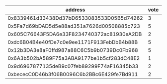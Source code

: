 address|vote|timestamp|signature
---|---|---|---
0x8339461d33438Dd37bD6533083533D05B5d74262|3|1615902638|0x67e0d7c551e8b262aead80d5c16d693e320171ef3c8de280cd7c041bc45f9d3812300b690028dd95f88ef9fbee7223a0cdd1c285a6858b0f17ac33f8fdac2b1a1b
0x5Fa7d69bDAD5d5e88ad351a7626d00508885c723|5|1615904735|0x0517b406550b7f8b6596ff2e7c44abb119d9777f238d048bb88f601ce3341d6364e25d80e363eb2f99fdcacce226006cf357362f0c3361b615cc502e9dd51e711c
0x605C76643F5DA6e33F8234740372ac81930eA2DB|2|1615905966|0x501b4abf318962f629dbe696b1027c5e74bb792ab8322397ae1af5ca809da2df1f4e625a0e51206f86c06da9d43764e0b4edcdbe7d39aa8e8d9079bf3d1cd02b1b
0xdc6B04B4e40fDe7c0e9ee1171F913FebDbB4b88B|5|1615907424|0x84d719d574b408e1269d82bb6b0f94510abaf4f3dd4d3c21ac54c9f7509d756a32723e187ec2fa661872c2d307ed9b09e288650d2487a5b90ade84939f5803751b
0x12b3DA3e8aF0ffd987a88C6C5b9b0739Dc0Fb968|5|1615914683|0xffec62d4e08e4b42a3d5bfe65996302c569a2924da31610af87d82e774e88de3507c9686941312dc0c1cb9230d95174eb053f351b079c6d33018775338e661911b
0x6A3b502bA589F75a3ABA9177be1b5cf283dC48E2|1|1615980904|0xf6cc82d7eeb49c170b335230ff68efebfcdc77102a9ddc8c80e8e5abb4ba368761f70ddd6d010b40b86879957ca1d0339f9f974490edf7aab2c7e69262b03d981c
0x9d6967877135deB9c07feb89299F74aF16345b33|2|1615980923|0xd02160899ddccc0538cc29d4197f4f5c8fb5d02e1a7c31e9f26ab990adce6e2623c00a2d6add8c4e47dd104ac481698b71efa8c1c64be77fd1e3fc49c8720def1c
0xbececC0D46b3f06B0096C6b2BBc6E429fe7Bd911|2|1615984573|0x99a193fab3758bd4590319a3f9923a232839a8a4de199abd21fafeca82a504ec68eb4a3926cfdb560a38b046111acc71377a0e85ef4dc5340ae5a1a96f727ae61c
